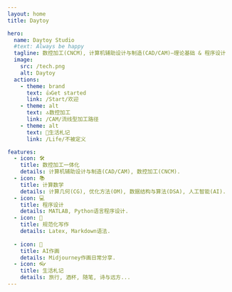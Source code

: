 ```yaml
---
layout: home
title: Daytoy

hero:
  name: Daytoy Studio
  #text: Always be happy
  tagline: 数控加工(CNCM), 计算机辅助设计与制造(CAD/CAM)—理论基础 & 程序设计
  image:
    src: /tech.png
    alt: Daytoy
  actions:
    - theme: brand
      text: 👍Get started
      link: /Start/欢迎
    - theme: alt
      text: 🔝数控加工
      link: /CAM/流线型加工路径
    - theme: alt
      text: 🍺生活札记
      link: /Life/不被定义

features:
  - icon: 🛠️
    title: 数控加工一体化
    details: 计算机辅助设计与制造(CAD/CAM), 数控加工(CNCM).
  - icon: 📚
    title: 计算数学
    details: 计算几何(CG), 优化方法(OM), 数据结构与算法(DSA), 人工智能(AI).
  - icon: 💻
    title: 程序设计
    details: MATLAB, Python语言程序设计.
  - icon: 📝
    title: 规范化写作
    details: Latex, Markdown语法.
  
  - icon: 🌈
    title: AI作画
    details: Midjourney作画日常分享.
  - icon: 👓
    title: 生活札记
    details: 旅行, 酒杯, 随笔, 诗与远方...
---
```

